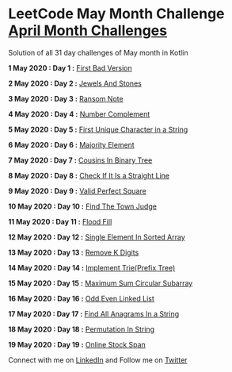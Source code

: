 # LeetCode May Month Challenge [April Month Challenges](https://github.com/manishandroid/LeetCode30DaysAprilChallenge)
Solution of  all  31 day challenges of May month in Kotlin 

**1 May 2020 : Day 1 :** [First Bad Version](/src/week1/FirstBadVersion.kt)

**2 May 2020 : Day 2 :** [Jewels And Stones](/src/week1/JewelsAndStones.kt)

**3 May 2020 : Day 3 :** [Ransom Note](/src/week1/RansomNote.kt)

**4 May 2020 : Day 4 :** [Number Complement](/src/week1/NumberComplement.kt)

**5 May 2020 : Day 5 :** [First Unique Character in a String](/src/week1/FirstUniqueCharacterInString.kt)

**6 May 2020 : Day 6 :** [Majority Element](/src/week1/MajorityElement.kt)

**7 May 2020 : Day 7 :** [Cousins In Binary Tree](/src/week1/CousinsInBinaryTree.kt)

**8 May 2020 : Day 8 :** [Check If It Is a Straight Line](/src/week2/CheckIfItStraightLine.kt)

**9 May 2020 : Day 9 :** [Valid Perfect Square](/src/week2/PerfectSquare.kt)

**10 May 2020 : Day 10 :** [Find The Town Judge](/src/week2/FindTheTownJudge.kt)

**11 May 2020 : Day 11 :** [Flood Fill](/src/week2/FloodFill.kt)

**12 May 2020 : Day 12 :** [Single Element In Sorted Array](/src/week2/SingleElementInSortedArray.kt)

**13 May 2020 : Day 13 :** [Remove K Digits](/src/week2/RemoveKDigits.kt)

**14 May 2020 : Day 14 :** [Implement Trie(Prefix Tree)](/src/week2/ImplementTriePrefixTree.kt)

**15 May 2020 : Day 15 :** [Maximum Sum Circular Subarray
](/src/week3/MaximumSumCircularSubArray.kt)

**16 May 2020 : Day 16 :** [Odd Even Linked List](/src/week3/OddEvenLinkedList.kt)

**17 May 2020 : Day 17 :** [Find All Anagrams In a String](/src/week3/FindAllAnagramsInString.kt)

**18 May 2020 : Day 18 :** [Permutation In String](/src/week3/PermutationInString.kt)

**19 May 2020 : Day 19 :** [Online Stock Span](/src/week3/OnlineStockSpan.kt)


Connect with me on [LinkedIn](https://www.linkedin.com/in/manishandroidexpert/) and Follow me on [Twitter](https://twitter.com/manishandroid)

